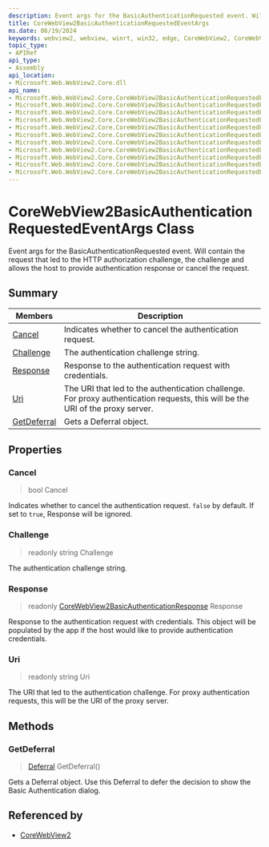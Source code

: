 ```yaml
---
description: Event args for the BasicAuthenticationRequested event. Will contain the request that led to the HTTP authorization challenge, the challenge and allows the host to provide authentication response or cancel the request.
title: CoreWebView2BasicAuthenticationRequestedEventArgs
ms.date: 06/19/2024
keywords: webview2, webview, winrt, win32, edge, CoreWebView2, CoreWebView2Controller, browser control, edge html, CoreWebView2BasicAuthenticationRequestedEventArgs
topic_type:
- APIRef
api_type:
- Assembly
api_location:
- Microsoft.Web.WebView2.Core.dll
api_name:
- Microsoft.Web.WebView2.Core.CoreWebView2BasicAuthenticationRequestedEventArgs
- Microsoft.Web.WebView2.Core.CoreWebView2BasicAuthenticationRequestedEventArgs.Cancel
- Microsoft.Web.WebView2.Core.CoreWebView2BasicAuthenticationRequestedEventArgs.Challenge
- Microsoft.Web.WebView2.Core.CoreWebView2BasicAuthenticationRequestedEventArgs.Response
- Microsoft.Web.WebView2.Core.CoreWebView2BasicAuthenticationRequestedEventArgs.Uri
- Microsoft.Web.WebView2.Core.CoreWebView2BasicAuthenticationRequestedEventArgs.GetDeferral
- Microsoft.Web.WebView2.Core.CoreWebView2BasicAuthenticationRequestedEventArgs.get_Cancel
- Microsoft.Web.WebView2.Core.CoreWebView2BasicAuthenticationRequestedEventArgs.get_Challenge
- Microsoft.Web.WebView2.Core.CoreWebView2BasicAuthenticationRequestedEventArgs.get_Response
- Microsoft.Web.WebView2.Core.CoreWebView2BasicAuthenticationRequestedEventArgs.get_Uri
- Microsoft.Web.WebView2.Core.CoreWebView2BasicAuthenticationRequestedEventArgs.put_Cancel
---
```


# CoreWebView2BasicAuthenticationRequestedEventArgs Class



Event args for the BasicAuthenticationRequested event. Will contain the request that led to the HTTP authorization challenge, the challenge and allows the host to provide authentication response or cancel the request.

## Summary

Members|Description
--|--
[Cancel](#cancel) | Indicates whether to cancel the authentication request.
[Challenge](#challenge) | The authentication challenge string.
[Response](#response) | Response to the authentication request with credentials.
[Uri](#uri) | The URI that led to the authentication challenge. For proxy authentication requests, this will be the URI of the proxy server.
[GetDeferral](#getdeferral) | Gets a Deferral object.

## Properties

### Cancel

>  bool Cancel

Indicates whether to cancel the authentication request.
`false` by default. If set to `true`, Response will be ignored.

### Challenge

> readonly  string Challenge

The authentication challenge string.

### Response

> readonly  [CoreWebView2BasicAuthenticationResponse](corewebview2basicauthenticationresponse.md) Response

Response to the authentication request with credentials.
This object will be populated by the app if the host would like to provide authentication credentials.

### Uri

> readonly  string Uri

The URI that led to the authentication challenge. For proxy authentication requests, this will be the URI of the proxy server.



## Methods

### GetDeferral

> [Deferral](/uwp/api/Windows.Foundation.Deferral) GetDeferral()

Gets a Deferral object.
Use this Deferral to defer the decision to show the Basic Authentication dialog.






## Referenced by

- [CoreWebView2](corewebview2.md)
